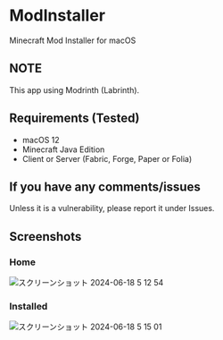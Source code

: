# ModInstaller
Minecraft Mod Installer for macOS

## NOTE
This app using Modrinth (Labrinth).

## Requirements (Tested)
- macOS 12
- Minecraft Java Edition
- Client or Server (Fabric, Forge, Paper or Folia)

## If you have any comments/issues
Unless it is a vulnerability, please report it under Issues.

## Screenshots

### Home
![スクリーンショット 2024-06-18 5 12 54](https://github.com/DiamondGotCat/ModInstaller/assets/124330624/f73a8ee6-a6ce-4e86-be03-b64a8c4be04c)

### Installed
![スクリーンショット 2024-06-18 5 15 01](https://github.com/DiamondGotCat/ModInstaller/assets/124330624/cb0be25e-ae3d-4fc4-a0a2-858b629daf46)

